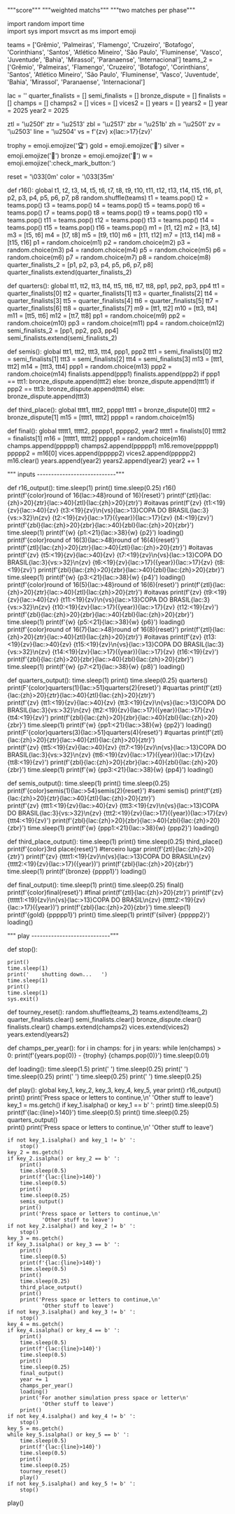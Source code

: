 """score"""
"""weighted matchs"""
"""two matches per phase"""

import random 
import time  
import sys
import msvcrt as ms
import emoji

teams = ['Grêmio', 'Palmeiras', 'Flamengo', 'Cruzeiro', 'Botafogo', 'Corinthians', 'Santos', 'Atlético Mineiro',
          'São Paulo', 'Fluminense', 'Vasco', 'Juventude', 'Bahia', 'Mirassol', 'Paranaense', 'Internacional']
teams_2 = ['Grêmio', 'Palmeiras', 'Flamengo', 'Cruzeiro', 'Botafogo', 'Corinthians', 'Santos', 'Atlético Mineiro',
          'São Paulo', 'Fluminense', 'Vasco', 'Juventude', 'Bahia', 'Mirassol', 'Paranaense', 'Internacional']

lac = ''
quarter_finalists = []
semi_finalists = []
bronze_dispute = []
finalists = []
champs = []
champs2 = []
vices = []
vices2 = []
years = []
years2 = []
year = 2025
year2 = 2025

ztl = '\u250f'
ztr = '\u2513'
zbl = '\u2517'
zbr = '\u251b' 
zh = '\u2501'
zv = '\u2503'
line = '\u2504'
vs = f'{zv}  x{lac:>17}{zv}'

trophy = emoji.emojize(':trophy:')
gold = emoji.emojize(':1st_place_medal:')
silver = emoji.emojize(':2nd_place_medal:')
bronze = emoji.emojize(':3rd_place_medal:')
w = emoji.emojize(':check_mark_button:')

reset = '\033[0m'
color = '\033[35m'

def r16():
    global t1, t2, t3, t4, t5, t6, t7, t8, t9, t10, t11, t12, t13, t14, t15, t16, p1, p2, p3, p4, p5, p6, p7, p8
    random.shuffle(teams)
    t1 = teams.pop()
    t2 = teams.pop()
    t3 = teams.pop()
    t4 = teams.pop()
    t5 = teams.pop()
    t6 = teams.pop()
    t7 = teams.pop()
    t8 = teams.pop()
    t9 = teams.pop()
    t10 = teams.pop()
    t11 = teams.pop()
    t12 = teams.pop()
    t13 = teams.pop()
    t14 = teams.pop()
    t15 = teams.pop()
    t16 = teams.pop()
    m1 = [t1, t2]
    m2 = [t3, t4]
    m3 = [t5, t6]
    m4 = [t7, t8]
    m5 = [t9, t10]
    m6 = [t11, t12]
    m7 = [t13, t14]
    m8 = [t15, t16]
    p1 = random.choice(m1)
    p2 = random.choice(m2)
    p3 = random.choice(m3)
    p4 = random.choice(m4)
    p5 = random.choice(m5)
    p6 = random.choice(m6)
    p7 = random.choice(m7)
    p8 = random.choice(m8)
    quarter_finalists_2 = [p1, p2, p3, p4, p5, p6, p7, p8]
    quarter_finalists.extend(quarter_finalists_2)

def quarters():
    global tt1, tt2, tt3, tt4, tt5, tt6, tt7, tt8, pp1, pp2, pp3, pp4
    tt1 = quarter_finalists[0]
    tt2 = quarter_finalists[1]
    tt3 = quarter_finalists[2]
    tt4 = quarter_finalists[3]
    tt5 = quarter_finalists[4]
    tt6 = quarter_finalists[5]
    tt7 = quarter_finalists[6]
    tt8 = quarter_finalists[7]
    m9 = [tt1, tt2]
    m10 = [tt3, tt4]
    m11 = [tt5, tt6]
    m12 = [tt7, tt8]
    pp1 = random.choice(m9)
    pp2 = random.choice(m10)
    pp3 = random.choice(m11)
    pp4 = random.choice(m12)
    semi_finalists_2 = [pp1, pp2, pp3, pp4]
    semi_finalists.extend(semi_finalists_2)

def semis():
    global ttt1, ttt2, ttt3, ttt4, ppp1, ppp2
    ttt1 = semi_finalists[0]
    ttt2 = semi_finalists[1]
    ttt3 = semi_finalists[2]
    ttt4 = semi_finalists[3]
    m13 = [ttt1, ttt2]
    m14 = [ttt3, ttt4]
    ppp1 = random.choice(m13)
    ppp2 = random.choice(m14)
    finalists.append(ppp1)
    finalists.append(ppp2)
    if ppp1 == ttt1:
        bronze_dispute.append(ttt2)
    else:
        bronze_dispute.append(ttt1)
    if ppp2 == ttt3:
        bronze_dispute.append(ttt4)
    else:
        bronze_dispute.append(ttt3)

def third_place():
    global tttt1, tttt2, pppp1
    tttt1 = bronze_dispute[0]
    tttt2 = bronze_dispute[1]
    m15 = [tttt1, tttt2]
    pppp1 = random.choice(m15)

def final():
    global ttttt1, ttttt2, ppppp1, ppppp2, year2
    ttttt1 = finalists[0]
    ttttt2 = finalists[1]
    m16 = [ttttt1, ttttt2]
    ppppp1 = random.choice(m16)
    champs.append(ppppp1)
    champs2.append(ppppp1)
    m16.remove(ppppp1)
    ppppp2 = m16[0]
    vices.append(ppppp2)
    vices2.append(ppppp2)
    m16.clear()
    years.append(year2)
    years2.append(year2)
    year2 += 1

"""                                         inputs                       ----------------------------"""

def r16_output():
    time.sleep(1)
    print()
    time.sleep(0.25)
    r16() 
    print(f'{color}round of 16{lac:>48}round of 16){reset}')
    print(f'{ztl}{lac:{zh}>20}{ztr}{lac:>40}{ztl}{lac:{zh}>20}{ztr}')  #oitavas
    print(f'{zv} {t1:<19}{zv}{lac:>40}{zv} {t3:<19}{zv}\n{vs}{lac:>13}COPA DO BRASIL{lac:3}{vs:>32}\n{zv} {t2:<19}{zv}{lac:>17}({year}){lac:>17}{zv} {t4:<19}{zv}')
    print(f'{zbl}{lac:{zh}>20}{zbr}{lac:>40}{zbl}{lac:{zh}>20}{zbr}')
    time.sleep(1)
    print(f'{w} {p1:<21}{lac:>38}{w} {p2}')
    loading()
    print(f'{color}round of 16(3){lac:>48}round of 16(4){reset}')  
    print(f'{ztl}{lac:{zh}>20}{ztr}{lac:>40}{ztl}{lac:{zh}>20}{ztr}')  #oitavas
    print(f'{zv} {t5:<19}{zv}{lac:>40}{zv} {t7:<19}{zv}\n{vs}{lac:>13}COPA DO BRASIL{lac:3}{vs:>32}\n{zv} {t6:<19}{zv}{lac:>17}({year}){lac:>17}{zv} {t8:<19}{zv}')
    print(f'{zbl}{lac:{zh}>20}{zbr}{lac:>40}{zbl}{lac:{zh}>20}{zbr}')
    time.sleep(1)
    print(f'{w} {p3:<21}{lac:>38}{w} {p4}')
    loading()
    print(f'{color}round of 16(5){lac:>48}round of 16(6){reset}')
    print(f'{ztl}{lac:{zh}>20}{ztr}{lac:>40}{ztl}{lac:{zh}>20}{ztr}')  #oitavas
    print(f'{zv} {t9:<19}{zv}{lac:>40}{zv} {t11:<19}{zv}\n{vs}{lac:>13}COPA DO BRASIL{lac:3}{vs:>32}\n{zv} {t10:<19}{zv}{lac:>17}({year}){lac:>17}{zv} {t12:<19}{zv}')
    print(f'{zbl}{lac:{zh}>20}{zbr}{lac:>40}{zbl}{lac:{zh}>20}{zbr}')
    time.sleep(1)
    print(f'{w} {p5:<21}{lac:>38}{w} {p6}')
    loading()
    print(f'{color}round of 16(7){lac:>48}round of 16(8){reset}')
    print(f'{ztl}{lac:{zh}>20}{ztr}{lac:>40}{ztl}{lac:{zh}>20}{ztr}')  #oitavas
    print(f'{zv} {t13:<19}{zv}{lac:>40}{zv} {t15:<19}{zv}\n{vs}{lac:>13}COPA DO BRASIL{lac:3}{vs:>32}\n{zv} {t14:<19}{zv}{lac:>17}({year}){lac:>17}{zv} {t16:<19}{zv}')
    print(f'{zbl}{lac:{zh}>20}{zbr}{lac:>40}{zbl}{lac:{zh}>20}{zbr}')
    time.sleep(1)
    print(f'{w} {p7:<21}{lac:>38}{w} {p8}')
    loading()

def quarters_output(): 
    time.sleep(1)
    print()
    time.sleep(0.25)
    quarters()
    print(F'{color}quarters(1){lac:>51}quarters(2){reset}')  #quartas
    print(f'{ztl}{lac:{zh}>20}{ztr}{lac:>40}{ztl}{lac:{zh}>20}{ztr}')    
    print(f'{zv} {tt1:<19}{zv}{lac:>40}{zv} {tt3:<19}{zv}\n{vs}{lac:>13}COPA DO BRASIL{lac:3}{vs:>32}\n{zv} {tt2:<19}{zv}{lac:>17}({year}){lac:>17}{zv} {tt4:<19}{zv}')
    print(f'{zbl}{lac:{zh}>20}{zbr}{lac:>40}{zbl}{lac:{zh}>20}{zbr}')
    time.sleep(1)
    print(f'{w} {pp1:<21}{lac:>38}{w} {pp2}')
    loading()
    print(F'{color}quarters(3){lac:>51}quarters(4){reset}')  #quartas
    print(f'{ztl}{lac:{zh}>20}{ztr}{lac:>40}{ztl}{lac:{zh}>20}{ztr}')    
    print(f'{zv} {tt5:<19}{zv}{lac:>40}{zv} {tt7:<19}{zv}\n{vs}{lac:>13}COPA DO BRASIL{lac:3}{vs:>32}\n{zv} {tt6:<19}{zv}{lac:>17}({year}){lac:>17}{zv} {tt8:<19}{zv}')
    print(f'{zbl}{lac:{zh}>20}{zbr}{lac:>40}{zbl}{lac:{zh}>20}{zbr}')
    time.sleep(1)
    print(f'{w} {pp3:<21}{lac:>38}{w} {pp4}')
    loading()

def semis_output():
    time.sleep(1)
    print()
    time.sleep(0.25)
    print(f'{color}semis(1){lac:>54}semis(2){reset}') #semi
    semis()
    print(f'{ztl}{lac:{zh}>20}{ztr}{lac:>40}{ztl}{lac:{zh}>20}{ztr}')    
    print(f'{zv} {ttt1:<19}{zv}{lac:>40}{zv} {ttt3:<19}{zv}\n{vs}{lac:>13}COPA DO BRASIL{lac:3}{vs:>32}\n{zv} {ttt2:<19}{zv}{lac:>17}({year}){lac:>17}{zv} {ttt4:<19}{zv}')
    print(f'{zbl}{lac:{zh}>20}{zbr}{lac:>40}{zbl}{lac:{zh}>20}{zbr}')
    time.sleep(1)
    print(f'{w} {ppp1:<21}{lac:>38}{w} {ppp2}')
    loading()

def third_place_output():
    time.sleep(1)
    print()
    time.sleep(0.25)
    third_place()
    print(f'{color}3rd place{reset}') #terceiro lugar
    print(f'{ztl}{lac:{zh}>20}{ztr}')
    print(f'{zv} {tttt1:<19}{zv}\n{vs}{lac:>13}COPA DO BRASIL\n{zv} {tttt2:<19}{zv}{lac:>17}({year})')
    print(f'{zbl}{lac:{zh}>20}{zbr}')
    time.sleep(1)
    print(f'{bronze} {pppp1}')
    loading()

def final_output():
    time.sleep(1)
    print()
    time.sleep(0.25)
    final()
    print(f'{color}final{reset}')   #final
    print(f'{ztl}{lac:{zh}>20}{ztr}')
    print(f'{zv} {ttttt1:<19}{zv}\n{vs}{lac:>13}COPA DO BRASIL\n{zv} {ttttt2:<19}{zv}{lac:>17}({year})')
    print(f'{zbl}{lac:{zh}>20}{zbr}')
    time.sleep(1)
    print(f'{gold} {ppppp1}')
    print()
    time.sleep(1)
    print(f'{silver} {ppppp2}')
    loading()

"""                                         play                       ----------------------------"""

def stop():

    print()
    time.sleep(1)
    print('    shutting down...   ')
    time.sleep(1)
    print()
    time.sleep(1)
    sys.exit()

        
def tourney_reset():
    random.shuffle(teams_2)
    teams.extend(teams_2)
    quarter_finalists.clear()
    semi_finalists.clear()
    bronze_dispute.clear()
    finalists.clear()
    champs.extend(champs2)
    vices.extend(vices2)
    years.extend(years2)

def champs_per_year():
    for i in champs:
        for j in years:
            while len(champs) > 0:
                print(f'{years.pop(0)} - {trophy} {champs.pop(0)}')
                time.sleep(0.01)

def loading():
    time.sleep(1.5)
    print(' ')
    time.sleep(0.25)
    print(' ')
    time.sleep(0.25)
    print(' ')
    time.sleep(0.25)
    print(' ')
    time.sleep(0.25)

def play():
    global key_1, key_2, key_3, key_4, key_5, year
    print()
    r16_output()
    print()
    print('Press space or letters to continue,\n'
           'Other stuff to leave')
    key_1 = ms.getch()
    if key_1.isalpha() or key_1 == b' ':
        print()
        time.sleep(0.5)  
        print(f'{lac:{line}>140}')
        time.sleep(0.5)
        print()
        time.sleep(0.25)
        quarters_output()  
        print()
        print('Press space or letters to continue,\n'
               'Other stuff to leave')

    if not key_1.isalpha() and key_1 != b' ':
        stop() 
    key_2 = ms.getch()
    if key_2.isalpha() or key_2 == b' ':
        print()
        time.sleep(0.5)
        print(f'{lac:{line}>140}')
        time.sleep(0.5)         
        print()
        time.sleep(0.25)
        semis_output()  
        print()
        print('Press space or letters to continue,\n'
               'Other stuff to leave')
    if not key_2.isalpha() and key_2 != b' ':
        stop()
    key_3 = ms.getch()
    if key_3.isalpha() or key_3 == b' ':
        print()
        time.sleep(0.5)
        print(f'{lac:{line}>140}')
        time.sleep(0.5)  
        print()
        time.sleep(0.25)
        third_place_output()
        print()
        print('Press space or letters to continue,\n'
               'Other stuff to leave')
    if not key_3.isalpha() and key_3 != b' ':
        stop()
    key_4 = ms.getch()
    if key_4.isalpha() or key_4 == b' ':
        print()
        time.sleep(0.5)
        print(f'{lac:{line}>140}')
        time.sleep(0.5)  
        print()
        time.sleep(0.25)
        final_output()
        year += 1
        champs_per_year()
        loading()
        print('For another simulation press space or letter\n'
               'Other stuff to leave')
        print()
    if not key_4.isalpha() and key_4 != b' ':
        stop()
    key_5 = ms.getch()
    while key_5.isalpha() or key_5 == b' ':
        time.sleep(0.5)
        print(f'{lac:{line}>140}')
        time.sleep(0.5)
        print()
        time.sleep(0.25)
        tourney_reset()
        play()
    if not key_5.isalpha() and key_5 != b' ':
        stop()

play()







